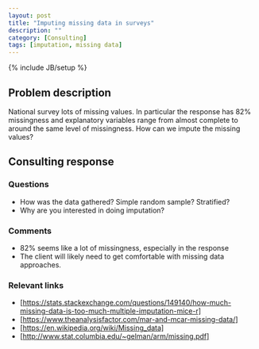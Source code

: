 ```yaml
---
layout: post
title: "Imputing missing data in surveys"
description: ""
category: [Consulting]
tags: [imputation, missing data]
---
```

{% include JB/setup %}

## Problem description

National survey lots of missing values. 
In particular the response has 82% missingness and explanatory variables
range from almost complete to around the same level of missingness.
How can we impute the missing values?

## Consulting response

### Questions

- How was the data gathered? Simple random sample? Stratified?
- Why are you interested in doing imputation?

### Comments

- 82% seems like a lot of missingness, especially in the response
- The client will likely need to get comfortable with missing data approaches.

### Relevant links

- [https://stats.stackexchange.com/questions/149140/how-much-missing-data-is-too-much-multiple-imputation-mice-r]
- [https://www.theanalysisfactor.com/mar-and-mcar-missing-data/]
- [https://en.wikipedia.org/wiki/Missing_data]
- [http://www.stat.columbia.edu/~gelman/arm/missing.pdf]
